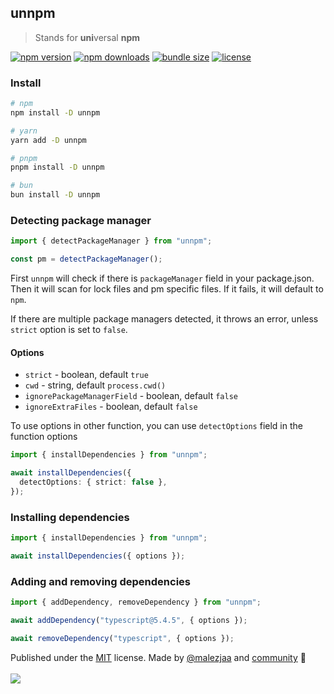 ## unnpm

> Stands for **uni**versal **npm**

[![npm version](https://img.shields.io/npm/v/unnpm?color=yellow)](https://npmjs.com/package/unnpm)
[![npm downloads](https://img.shields.io/npm/dm/unnpm?color=yellow)](https://npmjs.com/package/unnpm)
[![bundle size](https://img.shields.io/bundlephobia/minzip/unnpm?color=yellow)](https://bundlephobia.com/package/unnpm)
[![license](https://img.shields.io/github/license/briojs/unnpm?color=yellow)](https://github.com/briojs/unnpm/blob/main/LICENSE)

### Install

```sh
# npm
npm install -D unnpm

# yarn
yarn add -D unnpm

# pnpm
pnpm install -D unnpm

# bun
bun install -D unnpm
```

### Detecting package manager

```ts
import { detectPackageManager } from "unnpm";

const pm = detectPackageManager();
```

First `unnpm` will check if there is `packageManager` field in your package.json. Then it will scan for lock files and
pm specific files. If it fails, it will default to `npm`.

If there are multiple package managers detected, it throws an error, unless `strict` option is set to `false`.

#### Options

- `strict` - boolean, default `true`
- `cwd` - string, default `process.cwd()`
- `ignorePackageManagerField` - boolean, default `false`
- `ignoreExtraFiles` - boolean, default `false`

To use options in other function, you can use `detectOptions` field in the function options

```ts
import { installDependencies } from "unnpm";

await installDependencies({
  detectOptions: { strict: false },
});
```

### Installing dependencies

```ts
import { installDependencies } from "unnpm";

await installDependencies({ options });
```

### Adding and removing dependencies

```ts
import { addDependency, removeDependency } from "unnpm";

await addDependency("typescript@5.4.5", { options });

await removeDependency("typescript", { options });
```

Published under the [MIT](https://github.com/briojs/unnpm/blob/main/LICENSE) license.
Made by [@malezjaa](https://github.com/briojs)
and [community](https://github.com/briojs/unnpm/graphs/contributors) 💛
<br><br>
<a href="https://github.com/briojs/unnpm/graphs/contributors">
<img src="https://contrib.rocks/image?repo=briojs/unnpm" />
</a>
